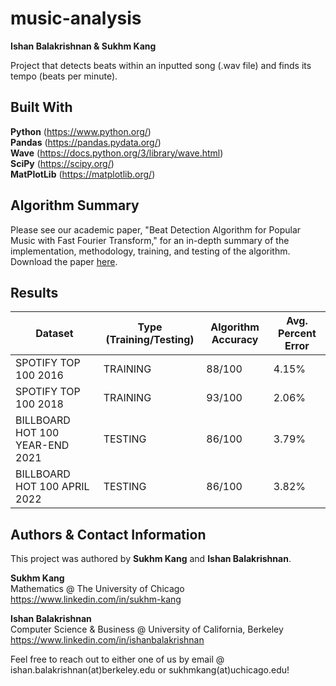 # music-analysis

**Ishan Balakrishnan & Sukhm Kang**

Project that detects beats within an inputted song (.wav file) and finds its tempo (beats per minute).

## Built With

**Python** (https://www.python.org/) \
**Pandas** (https://pandas.pydata.org/) \
**Wave** (https://docs.python.org/3/library/wave.html) \
**SciPy** (https://scipy.org/) \
**MatPlotLib** (https://matplotlib.org/)

## Algorithm Summary

Please see our academic paper, "Beat Detection Algorithm for Popular Music with Fast Fourier Transform," for an in-depth summary of the implementation, methodology, training, and testing of the algorithm. Download the paper [here](https://github.com/SukhmKang/music-analysis/raw/main/Paper%20Beat%20Detection.pdf).

## Results

| Dataset | Type (Training/Testing) | Algorithm Accuracy | Avg. Percent Error |
| --- | --- | --- | --- |
| SPOTIFY TOP 100 2016 | TRAINING | 88/100 | 4.15% |
| SPOTIFY TOP 100 2018 | TRAINING | 93/100 | 2.06% |
| BILLBOARD HOT 100 YEAR-END 2021 | TESTING | 86/100 | 3.79% |
| BILLBOARD HOT 100 APRIL 2022 | TESTING | 86/100 | 3.82% |

## Authors & Contact Information

This project was authored by **Sukhm Kang** and **Ishan Balakrishnan**.

**Sukhm Kang**\
Mathematics @ The University of Chicago\
https://www.linkedin.com/in/sukhm-kang


**Ishan Balakrishnan**\
Computer Science & Business @ University of California, Berkeley\
https://www.linkedin.com/in/ishanbalakrishnan

Feel free to reach out to either one of us by email @ ishan.balakrishnan(at)berkeley.edu or sukhmkang(at)uchicago.edu! 
